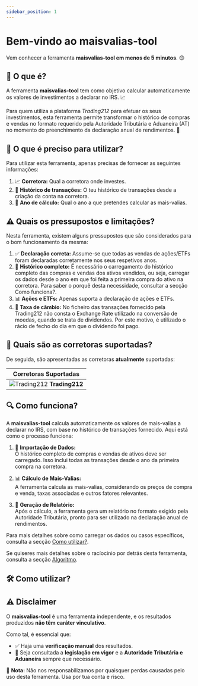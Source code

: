 ```yaml
---
sidebar_position: 1
---
```


# Bem-vindo ao maisvalias-tool

Vem conhecer a ferramenta **maisvalias-tool em menos de 5 minutos**. :blush:

## 📢 O que é?  

A ferramenta **maisvalias-tool** tem como objetivo calcular automaticamente os valores de investimentos a declarar no IRS. 📈  

Para quem utiliza a plataforma _Trading212_ para efetuar os seus investimentos, esta ferramenta permite transformar o histórico de compras e vendas no formato requerido pela Autoridade Tributária e Aduaneira (AT) no momento do preenchimento da declaração anual de rendimentos. 📝

## 🔧 O que é preciso para utilizar?  

Para utilizar esta ferramenta, apenas precisas de fornecer as seguintes informações:  

1. 📈 **Corretora:** Qual a corretora onde investes.  
2. 📜 **Histórico de transações:** O teu histórico de transações desde a criação da conta na corretora.  
3. 📆 **Ano de cálculo:** Qual o ano a que pretendes calcular as mais-valias.  

## ⚠️ Quais os pressupostos e limitações?

Nesta ferramenta, existem alguns pressupostos que são considerados para o bom funcionamento da mesma:

1. ✅ **Declaração correta:** Assume-se que todas as vendas de ações/ETFs foram declaradas corretamente nos seus respetivos anos.
2. 📂 **Histórico completo:** É necessário o carregamento do histórico completo das compras e vendas dos ativos vendidos, ou seja, carregar os dados desde o ano em que foi feita a primeira compra do ativo na corretora. Para saber o porquê desta necessidade, consultar a secção Como funciona?.
3. 📊 **Ações e ETFs:** Apenas suporta a declaração de ações e ETFs.
4. 💱 **Taxa de câmbio:** No ficheiro das transações fornecido pela Trading212 não consta o Exchange Rate utilizado na conversão de moedas, quando se trata de dividendos. Por este motivo, é utilizado o rácio de fecho do dia em que o dividendo foi pago.

## 🏦 Quais são as corretoras suportadas?  

De seguida, são apresentadas as corretoras **atualmente** suportadas:  

| Corretoras Suportadas |
|:-:|
| ![Trading212](https://th.bing.com/th/id/R.49fba07b493df66a09a2744a56da5a12?rik=f1LkkhRSkudvig&pid=ImgRaw&r=0) **Trading212** |



## 🔍 Como funciona?  

A **maisvalias-tool** calcula automaticamente os valores de mais-valias a declarar no IRS, com base no histórico de transações fornecido. Aqui está como o processo funciona:  

1. 📂 **Importação de Dados:**  
   O histórico completo de compras e vendas de ativos deve ser carregado. Isso inclui todas as transações desde o ano da primeira compra na corretora.

2. 📊 **Cálculo de Mais-Valias:**  
   A ferramenta calcula as mais-valias, considerando os preços de compra e venda, taxas associadas e outros fatores relevantes.

3. 📝 **Geração de Relatório:**  
   Após o cálculo, a ferramenta gera um relatório no formato exigido pela Autoridade Tributária, pronto para ser utilizado na declaração anual de rendimentos.

Para mais detalhes sobre como carregar os dados ou casos específicos, consulta a secção [Como utilizar?](#-como-funciona).

Se quiseres mais detalhes sobre o racíocinio por detrás desta ferramenta, consulta a secção [Algoritmo](./conceitos-chave/algoritmo).

## 🛠️ Como utilizar? 


## ⚠️ Disclaimer  

O **maisvalias-tool** é uma ferramenta independente, e os resultados produzidos **não têm caráter vinculativo**.  

Como tal, é essencial que:  
- ✅ Haja uma **verificação manual** dos resultados.
- 📜 Seja consultada a **legislação em vigor** e a **Autoridade Tributária e Aduaneira** sempre que necessário.

🚨 **Nota:** Não nos responsabilizamos por quaisquer perdas causadas pelo uso desta ferramenta. Usa por tua conta e risco.  
